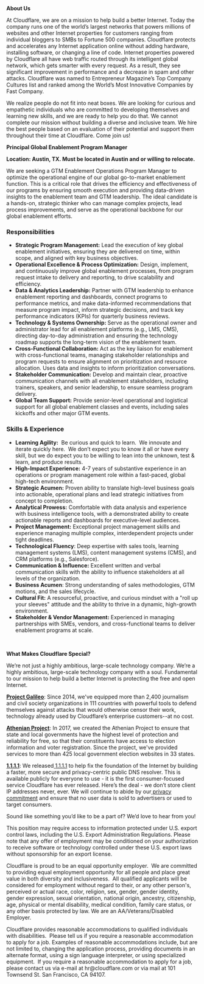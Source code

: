 <div class="content-intro">
	<div><strong>About Us</strong></div>
	<div>
		<p>At Cloudflare, we are on a mission to help build a better Internet. Today the company runs one of the world’s largest networks that powers millions of websites and other Internet properties for customers ranging from individual bloggers to SMBs to Fortune 500 companies. Cloudflare protects and accelerates any Internet application online without adding hardware, installing software, or changing a line of code. Internet properties powered by Cloudflare all have web traffic routed through its intelligent global network, which gets smarter with every request. As a result, they see significant improvement in performance and a decrease in spam and other attacks. Cloudflare was named to Entrepreneur Magazine’s Top Company Cultures list and ranked among the World’s Most Innovative Companies by Fast Company.&nbsp;</p>
		<p><span style="font-weight: 400;">We realize people do not fit into neat boxes. We are looking for curious and empathetic individuals who are committed to developing themselves and learning new skills, and we are ready to help you do that. We cannot complete our mission without building a diverse and inclusive team. We hire the best people based on an evaluation of their potential and support them throughout their time at Cloudflare. Come join us!&nbsp;</span></p>
	</div>
</div>
<p><strong>Principal Global Enablement Program Manager</strong></p>
<p><strong>Location: Austin, TX. Must be located in Austin and or willing to relocate.&nbsp;</strong></p>
<p>We are seeking a GTM Enablement Operations Program Manager to optimize the operational engine of our global go-to-market enablement function. This is a critical role that drives the efficiency and effectiveness of our programs by ensuring smooth execution and providing data-driven insights to the enablement team and GTM leadership. The ideal candidate is a hands-on, strategic thinker who can manage complex projects, lead process improvements, and serve as the operational backbone for our global enablement efforts.</p>
<h3><strong>Responsibilities</strong></h3>
<ul>
	<li><strong>Strategic Program Management:</strong> Lead the execution of key global enablement initiatives, ensuring they are delivered on time, within scope, and aligned with key business objectives.</li>
	<li><strong>Operational Excellence &amp; Process Optimization:</strong> Design, implement, and continuously improve global enablement processes, from program request intake to delivery and reporting, to drive scalability and efficiency.</li>
	<li><strong>Data &amp; Analytics Leadership:</strong> Partner with GTM leadership to enhance enablement reporting and dashboards, connect programs to performance metrics, and make data-informed recommendations that measure program impact, inform strategic decisions, and track key performance indicators (KPIs) for quarterly business reviews.</li>
	<li><strong>Technology &amp; Systems Ownership: </strong>Serve as the operational owner and administrator lead for all enablement platforms (e.g., LMS, CMS), directing day-to-day administration and ensuring the technology roadmap supports the long-term vision of the enablement team.</li>
	<li><strong>Cross-Functional Collaboration:</strong> Act as the key liaison for enablement with cross-functional teams, managing stakeholder relationships and program requests to ensure alignment on prioritization and resource allocation. Uses data and insights to inform prioritization conversations.</li>
	<li><strong>Stakeholder Communication:</strong> Develop and maintain clear, proactive communication channels with all enablement stakeholders, including trainers, speakers, and senior leadership, to ensure seamless program delivery.</li>
	<li><strong>Global Team Support:</strong> Provide senior-level operational and logistical support for all global enablement classes and events, including sales kickoffs and other major GTM events.</li>
</ul>
<h3><strong>Skills &amp; Experience</strong></h3>
<ul>
	<li><strong>Learning Agility:</strong>&nbsp; Be curious and quick to learn.&nbsp; We innovate and iterate quickly here.&nbsp; We don’t expect you to know it all or have every skill, but we do expect you to be willing to lean into the unknown, test &amp; learn, and produce results.</li>
	<li><strong>High-Impact Experience:</strong> 4-7 years of substantive experience in an operations or program management role within a fast-paced, global high-tech environment.</li>
	<li><strong>Strategic Acumen:</strong> Proven ability to translate high-level business goals into actionable, operational plans and lead strategic initiatives from concept to completion.</li>
	<li><strong>Analytical Prowess:</strong> Comfortable with data analysis and experience with business intelligence tools, with a demonstrated ability to create actionable reports and dashboards for executive-level audiences.</li>
	<li><strong>Project Management:</strong> Exceptional project management skills and experience managing multiple complex, interdependent projects under tight deadlines.</li>
	<li><strong>Technological Fluency</strong>: Deep expertise with sales tools, learning management systems (LMS), content management systems (CMS), and CRM platforms (e.g., Salesforce).</li>
	<li><strong>Communication &amp; Influence:</strong> Excellent written and verbal communication skills with the ability to influence stakeholders at all levels of the organization.</li>
	<li><strong>Business Acumen</strong>: Strong understanding of sales methodologies, GTM motions, and the sales lifecycle.</li>
	<li><strong>Cultural Fit:</strong> A resourceful, proactive, and curious mindset with a "roll up your sleeves" attitude and the ability to thrive in a dynamic, high-growth environment.</li>
	<li><strong>Stakeholder &amp; Vendor Management:</strong> Experienced in managing partnerships with SMEs, vendors, and cross-functional teams to deliver enablement programs at scale.</li>
</ul>
<p>&nbsp;</p>
<div class="content-conclusion">
	<p><strong>What Makes Cloudflare Special?</strong></p>
	<p><span style="font-weight: 400;">We’re not just a highly ambitious, large-scale technology company. We’re a highly ambitious, large-scale technology company with a soul. Fundamental to our mission to help build a better Internet is protecting the free and open Internet.</span></p>
	<p><a href="https://blog.cloudflare.com/protecting-free-expression-online/"><strong>Project Galileo</strong></a><span style="font-weight: 400;">: Since 2014, we've equipped more than 2,400 journalism and civil society organizations in 111 countries with powerful tools to defend themselves against attacks that would otherwise censor their work, technology already used by Cloudflare’s enterprise customers--at no cost.</span></p>
	<p><strong><a href="https://www.cloudflare.com/athenian/">Athenian Project</a></strong><span style="font-weight: 400;">: In 2017, we created the Athenian Project to ensure that state and local governments have the highest level of protection and reliability for free, so that their constituents have access to election information and voter registration. Since the project, we've provided services to more than 425 local government election websites in 33 states.</span></p>
	<p><a href="https://1.1.1.1/"><strong>1.1.1.1</strong></a><span style="font-weight: 400;">: We released</span><a href="https://1.1.1.1/"> <span style="font-weight: 400;">1.1.1.1</span></a><span style="font-weight: 400;"> to help fix the foundation of the Internet by building a faster, more secure and privacy-centric public DNS resolver. This is available publicly for everyone to use - it is the first consumer-focused service Cloudflare has ever released. Here’s the deal - we don’t store client IP addresses never, ever. We will continue to abide by our</span><a href="https://developers.cloudflare.com/1.1.1.1/privacy/public-dns-resolver"> privacy commitment</a><span style="font-weight: 400;"> and ensure that no user data is sold to advertisers or used to target consumers.</span></p>
	<p><span style="font-weight: 400;">Sound like something you’d like to be a part of? We’d love to hear from you!</span></p>
	<p><span style="font-weight: 400;">This position may require access to information protected under U.S. export control laws, including the U.S. Export Administration Regulations. Please note that any offer of employment may be conditioned on your authorization to receive software or technology controlled under these U.S. export laws without sponsorship for an export license.</span></p>
	<p><span style="font-weight: 400;">Cloudflare is proud to be an equal opportunity employer. &nbsp;We are committed to providing equal employment opportunity for all people and place great value in both diversity and inclusiveness. &nbsp;All qualified applicants will be considered for employment without regard to their, or any other person's, perceived or actual</span> <span style="font-weight: 400;">race, color, religion, sex, gender, gender identity, gender expression, sexual orientation, national origin, ancestry, citizenship, age, physical or mental disability, medical condition, family care status, or any other basis protected by law. </span><span style="font-weight: 400;">We are an AA/Veterans/Disabled Employer.</span></p>
	<p><span style="font-weight: 400;">Cloudflare provides reasonable accommodations to qualified individuals with disabilities. &nbsp;Please tell us if you require a reasonable accommodation to apply for a job. Examples of reasonable accommodations include, but are not limited to, changing the application process, providing documents in an alternate format, using a sign language interpreter, or using specialized equipment. &nbsp;If you require a reasonable accommodation to apply for a job, please contact us via e-mail at </span><span style="font-weight: 400;">hr@cloudflare.com</span><span style="font-weight: 400;"> or via mail at 101 Townsend St. San Francisco, CA 94107.</span></p>
</div>